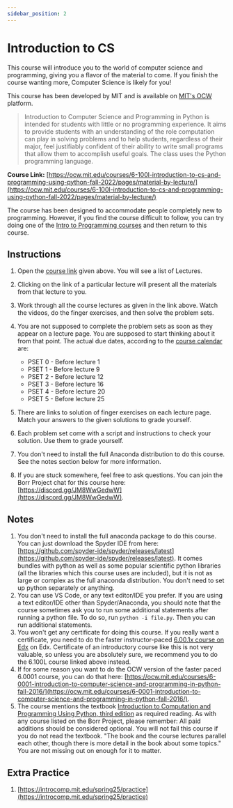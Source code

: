 ```yaml
---
sidebar_position: 2
---
```


# Introduction to CS

This course will introduce you to the world of computer science and programming, giving you a flavor of the material to come. If you finish the course wanting more, Computer Science is likely for you!

This course has been developed by MIT and is available on [MIT's OCW](https://ocw.mit.edu) platform.

> Introduction to Computer Science and Programming in Python is intended for students with little or no programming experience. It aims to provide students with an understanding of the role computation can play in solving problems and to help students, regardless of their major, feel justifiably confident of their ability to write small programs that allow them to accomplish useful goals. The class uses the Python programming language.

**Course Link:** [https://ocw.mit.edu/courses/6-100l-introduction-to-cs-and-programming-using-python-fall-2022/pages/material-by-lecture/](https://ocw.mit.edu/courses/6-100l-introduction-to-cs-and-programming-using-python-fall-2022/pages/material-by-lecture/)

The course has been designed to accommodate people completely new to programming. However, if you find the course difficult to follow, you can try doing one of the [Intro to Programming courses](./intro-programming) and then return to this course.

## Instructions

1. Open the [course link](https://ocw.mit.edu/courses/6-100l-introduction-to-cs-and-programming-using-python-fall-2022/pages/material-by-lecture/) given above. You will see a list of Lectures.
2. Clicking on the link of a particular lecture will present all the materials from that lecture to you.
3. Work through all the course lectures as given in the link above. Watch the videos, do the finger exercises, and then solve the problem sets.
4. You are not supposed to complete the problem sets as soon as they appear on a lecture page. You are supposed to start thinking about it from that point. The actual due dates, according to the [course calendar](https://ocw.mit.edu/courses/6-100l-introduction-to-cs-and-programming-using-python-fall-2022/pages/calendar/) are:

   - PSET 0 - Before lecture 1
   - PSET 1 - Before lecture 9
   - PSET 2 - Before lecture 12
   - PSET 3 - Before lecture 16
   - PSET 4 - Before lecture 20
   - PSET 5 - Before lecture 25

6. There are links to solution of finger exercises on each lecture page. Match your answers to the given solutions to grade yourself.
7. Each problem set come with a script and instructions to check your solution. Use them to grade yourself.
8. You don't need to install the full Anaconda distribution to do this course. See the notes section below for more information.
9. If you are stuck somewhere, feel free to ask questions. You can join the Borr Project chat for this course here: [https://discord.gg/JM8WwGedwW](https://discord.gg/JM8WwGedwW).

## Notes

1. You don't need to install the full anaconda package to do this course. You can just download the Spyder IDE from here: [https://github.com/spyder-ide/spyder/releases/latest](https://github.com/spyder-ide/spyder/releases/latest). It comes bundles with python as well as some popular scientific python libraries (all the libraries which this course uses are included), but it is not as large or complex as the full anaconda distribution. You don't need to set up python separately or anything.
2. You can use VS Code, or any text editor/IDE you prefer. If you are using a text editor/IDE other than Spyder/Anaconda, you should note that the course sometimes ask you to run some additional statements after running a python file. To do so, run `python -i file.py`. Then you can run additional statements. 
3. You won't get any certificate for doing this course. If you really want a certificate, you need to do the faster instructor-paced [6.00.1x course on Edx](https://www.edx.org/course/introduction-to-computer-science-and-programming-7) on Edx. Certificate of an introductory course like this is not very valuable, so unless you are absolutely sure, we recommend you to do the 6.100L course linked above instead.
4. If for some reason you want to do the OCW version of the faster paced 6.0001 course, you can do that here: [https://ocw.mit.edu/courses/6-0001-introduction-to-computer-science-and-programming-in-python-fall-2016/](https://ocw.mit.edu/courses/6-0001-introduction-to-computer-science-and-programming-in-python-fall-2016/).
5. The course mentions the textbook [Introduction to Computation and Programming Using Python, third edition](https://mitpress.mit.edu/9780262542364/introduction-to-computation-and-programming-using-python/) as required reading. As with any course listed on the Borr Project, please remember: All paid additions should be considered optional. You will not fail this course if you do not read the textbook. "The book and the course lectures parallel each other, though there is more detail in the book about some topics." You are not missing out on enough for it to matter.

## Extra Practice

1. [https://introcomp.mit.edu/spring25/practice](https://introcomp.mit.edu/spring25/practice)
